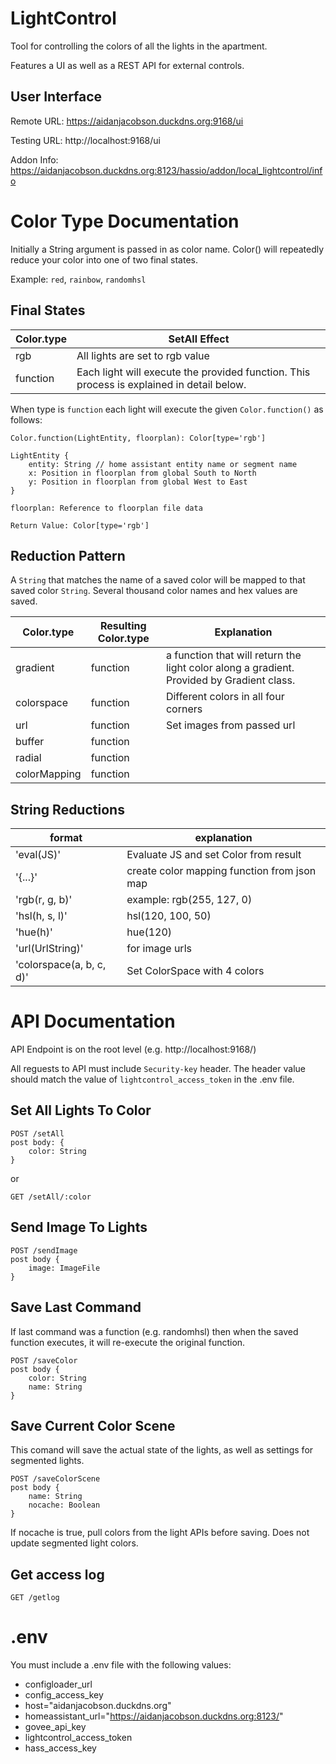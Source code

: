 # LightControl
Tool for controlling the colors of all the lights in the apartment.

Features a UI as well as a REST API for external controls. 

## User Interface
Remote URL: https://aidanjacobson.duckdns.org:9168/ui

Testing URL: http://localhost:9168/ui

Addon Info: https://aidanjacobson.duckdns.org:8123/hassio/addon/local_lightcontrol/info

# Color Type Documentation

Initially a String argument is passed in as color name. Color() will repeatedly reduce your color into one of two final states.

Example: ```red```, ```rainbow```, ```randomhsl```

## Final States

| Color.type | SetAll Effect
| --- | --- |
| rgb | All lights are set to rgb value |
| function | Each light will execute the provided function. This process is explained in detail below. |

When type is ```function``` each light will execute the given ```Color.function()``` as follows:

```
Color.function(LightEntity, floorplan): Color[type='rgb']

LightEntity {
    entity: String // home assistant entity name or segment name
    x: Position in floorplan from global South to North
    y: Position in floorplan from global West to East
}

floorplan: Reference to floorplan file data

Return Value: Color[type='rgb']
```

## Reduction Pattern

A ```String``` that matches the name of a saved color will be mapped to that saved color ```String```. Several thousand color names and hex values are saved.

| Color.type | Resulting Color.type | Explanation
| --- | --- | --- |
| gradient | function | a function that will return the light color along a gradient. Provided by Gradient class.
| colorspace | function | Different colors in all four corners |
| url | function | Set images from passed url |
| buffer | function |
| radial | function |
| colorMapping | function |

## String Reductions

| format | explanation |
|---|---|
| 'eval(JS)' | Evaluate JS and set Color from result |
| '{...}' | create color mapping function from json map |
| 'rgb(r, g, b)' | example: rgb(255, 127, 0) |
| 'hsl(h, s, l)' | hsl(120, 100, 50) |
| 'hue(h)' | hue(120) |
| 'url(UrlString)' | for image urls |
| 'colorspace(a, b, c, d)' | Set ColorSpace with 4 colors |

# API Documentation

API Endpoint is on the root level (e.g. http://localhost:9168/)

All reguests to API must include ```Security-key``` header. The header value should match the value of ```lightcontrol_access_token``` in the .env file.

## Set All Lights To Color
```
POST /setAll
post body: {
    color: String
}
```
or
```
GET /setAll/:color
```

## Send Image To Lights
```
POST /sendImage
post body {
    image: ImageFile
}
```

## Save Last Command
If last command was a function (e.g. randomhsl) then when the saved function executes, it will re-execute the original function.
```
POST /saveColor
post body {
    color: String
    name: String
}
```

## Save Current Color Scene
This comand will save the actual state of the lights, as well as settings for segmented lights.
```
POST /saveColorScene
post body {
    name: String
    nocache: Boolean
}
```
If nocache is true, pull colors from the light APIs before saving. Does not update segmented light colors. 


## Get access log
```
GET /getlog
```

# .env

You must include a .env file with the following values:
- configloader_url
- config_access_key
- host="aidanjacobson.duckdns.org"
- homeassistant_url="https://aidanjacobson.duckdns.org:8123/"
- govee_api_key
- lightcontrol_access_token
- hass_access_key